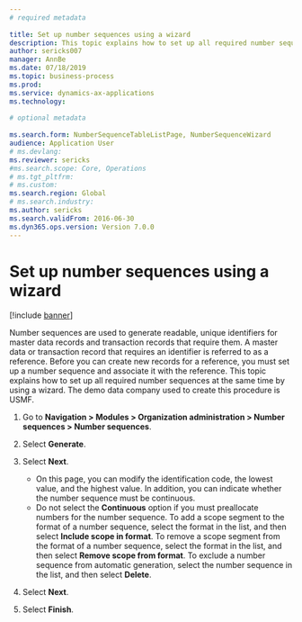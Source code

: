 ```yaml
--- 
# required metadata 
 
title: Set up number sequences using a wizard
description: This topic explains how to set up all required number sequences at the same time by using a wizard. 
author: sericks007
manager: AnnBe 
ms.date: 07/18/2019
ms.topic: business-process 
ms.prod:  
ms.service: dynamics-ax-applications 
ms.technology:  
 
# optional metadata 
 
ms.search.form: NumberSequenceTableListPage, NumberSequenceWizard   
audience: Application User 
# ms.devlang:  
ms.reviewer: sericks
#ms.search.scope: Core, Operations 
# ms.tgt_pltfrm:  
# ms.custom:  
ms.search.region: Global
# ms.search.industry: 
ms.author: sericks
ms.search.validFrom: 2016-06-30 
ms.dyn365.ops.version: Version 7.0.0 
---
```

# Set up number sequences using a wizard

[!include [banner](../../includes/banner.md)]

Number sequences are used to generate readable, unique identifiers for master data records and transaction records that require them. A master data or transaction record that requires an identifier is referred to as a reference. Before you can create new records for a reference, you must set up a number sequence and associate it with the reference. This topic explains how to set up all required number sequences at the same time by using a wizard. The demo data company used to create this procedure is USMF.

1. Go to **Navigation > Modules > Organization administration > Number sequences > Number sequences**.
2. Select **Generate**.
3. Select **Next**.

   - On this page, you can modify the identification code, the lowest value, and the highest value. In addition, you can indicate whether the number sequence must be continuous.   
   - Do not select the **Continuous** option if you must preallocate numbers for the number sequence. To add a scope segment to the format of a number sequence, select the format in the list, and then select **Include scope in format**. To remove a scope segment from the format of a number sequence, select the format in the list, and then select **Remove scope from format**. To exclude a number sequence from automatic generation, select the number sequence in the list, and then select **Delete**.  

4. Select **Next**.
5. Select **Finish**.

